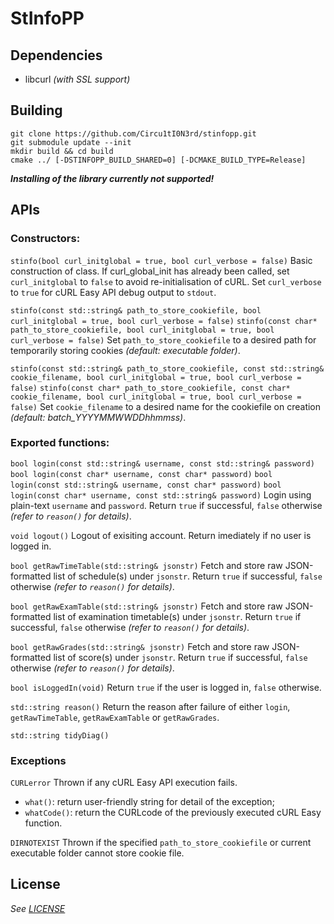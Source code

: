 # StInfoPP
## Dependencies
- libcurl _(with SSL support)_


## Building
```
git clone https://github.com/Circu1tI0N3rd/stinfopp.git
git submodule update --init
mkdir build && cd build
cmake ../ [-DSTINFOPP_BUILD_SHARED=0] [-DCMAKE_BUILD_TYPE=Release]
```
**_Installing of the library currently not supported!_**


## APIs
### Constructors:
`stinfo(bool curl_initglobal = true, bool curl_verbose = false)`
Basic construction of class.
If curl_global_init has already been called, set `curl_initglobal` to `false` to avoid re-initialisation of cURL.
Set `curl_verbose` to `true` for cURL Easy API debug output to `stdout`.

`stinfo(const std::string& path_to_store_cookiefile, bool curl_initglobal = true, bool curl_verbose = false)`
`stinfo(const char* path_to_store_cookiefile, bool curl_initglobal = true, bool curl_verbose = false)`
Set `path_to_store_cookiefile` to a desired path for temporarily storing cookies _(default: executable folder)_.

`stinfo(const std::string& path_to_store_cookiefile, const std::string& cookie_filename, bool curl_initglobal = true, bool curl_verbose = false)`
`stinfo(const char* path_to_store_cookiefile, const char* cookie_filename, bool curl_initglobal = true, bool curl_verbose = false)`
Set `cookie_filename` to a desired name for the cookiefile on creation _(default: batch_YYYYMMWWDDhhmmss)_.

### Exported functions:
`bool login(const std::string& username, const std::string& password)`
`bool login(const char* username, const char* password)`
`bool login(const std::string& username, const char* password)`
`bool login(const char* username, const std::string& password)`
Login using plain-text `username` and `password`. Return `true` if successful, `false` otherwise _(refer to `reason()` for details)_.

`void logout()`
Logout of exisiting account. Return imediately if no user is logged in.

`bool getRawTimeTable(std::string& jsonstr)`
Fetch and store raw JSON-formatted list of schedule(s) under `jsonstr`. Return `true` if successful, `false` otherwise _(refer to `reason()` for details)_.

`bool getRawExamTable(std::string& jsonstr)`
Fetch and store raw JSON-formatted list of examination timetable(s) under `jsonstr`. Return `true` if successful, `false` otherwise _(refer to `reason()` for details)_.

`bool getRawGrades(std::string& jsonstr)`
Fetch and store raw JSON-formatted list of score(s) under `jsonstr`. Return `true` if successful, `false` otherwise _(refer to `reason()` for details)_.

`bool isLoggedIn(void)`
Return `true` if the user is logged in, `false` otherwise.

`std::string reason()`
Return the reason after failure of either `login`, `getRawTimeTable`, `getRawExamTable` or `getRawGrades`.

`std::string tidyDiag()`

### Exceptions
`CURLerror`
Thrown if any cURL Easy API execution fails.
- `what()`: return user-friendly string for detail of the exception;
- `whatCode()`: return the CURLcode of the previously executed cURL Easy function.

`DIRNOTEXIST`
Thrown if the specified `path_to_store_cookiefile` or current executable folder cannot store cookie file.


## License
_See [LICENSE](LICENSE)_
